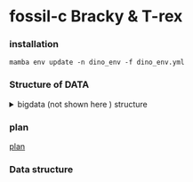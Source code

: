 # fossil-c Bracky & T-rex

### installation
```
mamba env update -n dino_env -f dino_env.yml

```

### Structure of DATA
<details>
<summary> bigdata (not shown here ) structure </summary>

```text

    bigdata/
    ├── adapterrm
    ├── bwa
    │   ├── idx
    │   └── results
    ├── centrifuge
    │   └── library
    │       └── contaminants
    ├── fastp
    ├── gatk
    │   └── gatk-4.6.2.0
    │       ├── gatkdoc
    │       └── scripts
    │           ├── cnv_wdl
    │           │   ├── germline
    │           │   └── somatic
    │           ├── mutect2_wdl
    │           │   └── mutect_resources_json
    │           └── sv
    │               └── stepByStep
    ├── genome
    ├── Human
    ├── kr2
    │   ├── genome
    │   │   └── plasmid
    │   ├── library
    │   │   ├── added
    │   │   ├── archaea
    │   │   ├── bacteria
    │   │   ├── fungi
    │   │   ├── human
    │   │   ├── protozoa
    │   │   ├── UniVec_Core
    │   │   └── viral
    │   ├── results
    │   └── taxonomy
    ├── leehom
    ├── Mammuthus
    ├── resources
    ├── results
    ├── stat
    ├── tmp
    │   └── genomes
    └── ucsc
        ├── 2bit
        ├── anno
        │   ├── allMis1
        │   ├── anoCar2
        │   ├── galGal6
        │   └── hg38
        └── fa
```
</details>

### plan
[plan](plan.md)

### Data structure






